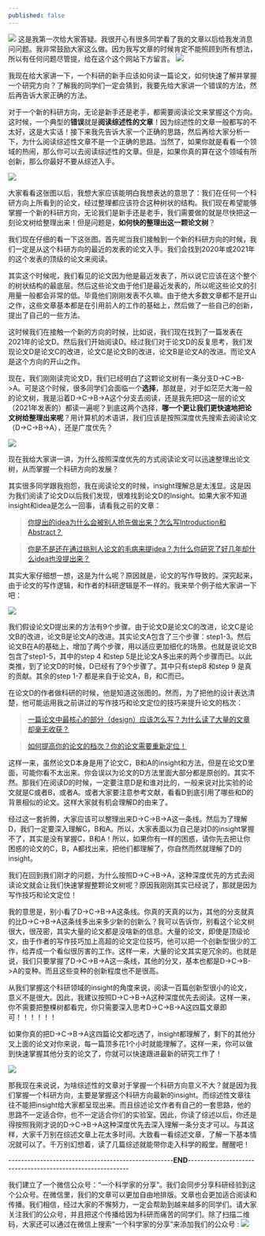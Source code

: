 ```yaml
---
published: false
---
```


![]({{site.baseurl}}/images/11/pexels-pixabay-356079.jpg)
这是我第一次给大家答疑。我很开心有很多同学看了我的文章以后给我发消息问问题。我非常鼓励大家这么做。因为我写文章的时候肯定不能照顾到所有想法，所以有任何问题尽管提，给在这个这个网站下方留言。
![]({{site.baseurl}}/images/11/Capture1.JPG)

我现在给大家讲一下，一个科研的新手应该如何读一篇论文，如何快速了解并掌握一个研究方向？了解我的同学们一定会猜到，我要先给大家讲一个错误的方法，然后再告诉大家正确的方法。

对于一个新的科研方向，无论是新手还是老手，都需要阅读论文来掌握这个方向。这时候，一个典型的**错误**就是**阅读综述性的文章**！因为综述性的文章一般都写的不太好，这是大实话！接下来我先告诉大家一个正确的思路，然后再给大家分析一下，为什么阅读综述性文章不是一个正确的思路。当然了，如果你就是看看一个领域的热闹，那么你可以去阅读综述性的文章。但是，如果你真的算在这个领域有所创新，那么你最好不要从综述入手。

![]({{site.baseurl}}/images/11/2.png)

大家看看这张图以后，我想大家应该能明白我想表达的意思了：我们在任何一个科研方向上所看到的论文，经过整理都应该符合这种树状的结构。我们现在希望能够掌握一个新的科研方向，无论我们是新手还是老手，我们需要做的就是尽快把这一刻论文树给整理出来！但是问题是，**如何快的整理出这一颗论文树**？

我们现在仔细的看一下这张图。首先呢当我们接触到一个新的科研方向的时候，我们一定是从这个科研方向的最近的发表的论文入手。我们会找到2020年或2021年的这个发表的顶级的论文来阅读。

其实这个时候呢，我们看见的论文因为他是最近发表了，所以说它应该在这个整个的树状结构的最底层。然后这些论文由于他们是最近发表的，所以呢这些论文的引用量一般都会非常的低。毕竟他们刚刚发表不久嘛。由于绝大多数文章都不是开山之作，这些文章基本都是在引用前人的工作的基础上，然后做了一些自己的创新，提出了自己的一些方法。

这时候我们在接触一个新的方向的时候，比如说，我们现在找到了一篇发表在2021年的论文D。然后我们开始阅读D。经过我们对于论文D的反复思考，我们发现论文D是论文C的改进，论文C是论文B的改进，论文B是论文A的改进。而论文A是这个方向的开山之作。

现在，我们刚刚读完论文D，我们已经明白了这颗论文树有一条分支D->C->B->A。可是这个时候，很多同学们会面临一个**选择**，那就是，对于如茫茫大海一般的论文树，我是沿着D->C->B->A这个分支去阅读，还是我先把D这一层的论文（2021年发表的）都读一遍呢？到底这两个选择，**哪一个更让我们更快速地把论文树给整理出来呢**？用计算机的术语讲，我们应该是按照深度优先搜索去阅读论文（D->C->B->A），还是广度优先？

![]({{site.baseurl}}/images/11/Capture2.JPG)


现在我给大家讲一讲，为什么按照深度优先的方式阅读论文可以迅速整理出论文树，从而掌握一个科研方向的发展？

 其实很多同学跟我抱怨，我在阅读论文的时候，insight理解总是太浅显。这是因为我们阅读了论文D以后我们发现，很难找到论文D的Insight。如果大家不知道insight和idea是怎么一回事，请看我之前的文章：

> [你提出的idea为什么会被别人抢先做出来？怎么写Introduction和Abstract？](https://scientist-with-logic.github.io/%E4%B8%BA%E4%BB%80%E4%B9%88%E4%BD%A0%E6%8F%90%E5%87%BA%E7%9A%84idea%E4%BC%9A%E5%92%8C%E5%88%AB%E4%BA%BA%E9%87%8D%E5%90%88-%E6%80%8E%E4%B9%88%E5%86%99introduction%E5%92%8Cabstract/)

> [你是不是还在通过挑别人论文的毛病来提idea？为什么你研究了好几年却什么idea也没提出来？](https://scientist-with-logic.github.io/%E4%B8%80%E4%B8%AA%E5%A5%BD%E7%9A%84idea%E6%98%AF%E6%80%8E%E4%B9%88%E6%8F%90%E5%87%BA%E6%9D%A5%E7%9A%84-%E4%B8%BA%E4%BB%80%E4%B9%88%E4%BD%A0%E7%A0%94%E7%A9%B6%E4%BA%86%E5%A5%BD%E5%87%A0%E5%B9%B4%E5%8D%B4%E4%BB%80%E4%B9%88%E4%B9%9F%E6%B2%A1%E6%8F%90%E5%87%BA%E6%9D%A5/)


其实大家仔细想一想，这是为什么呢？原因就是，论文的写作导致的。深究起来，由于论文的写作逻辑，和作者的科研逻辑是不一样的。我来举个例子给大家讲一下吧：

![]({{site.baseurl}}/images/11/3.png)

我们假设论文D提出来的方法有9个步骤。由于论文D是论文C的改进，论文C是论文B的改进，论文B是论文A的改进。其实论文A包含了三个步骤：step1-3。然后论文B在A的基础上，增加了两个步骤，用以适应更加细化的场景。也就是说论文B包含了step1-5，其中的step 4 和step 5是比论文A多出来的两个步骤而已。以此类推，到了论文D的时候，D已经有了9个步骤了。其中只有step8 和step 9 是真的贡献。其余的step 1-7 都是来自于论文A，B，和C而已。

在论文D的作者做科研的时候，他是知道这张图的。然而，为了把他的设计表达清楚，他可能运用我之前讲过的写作技巧和论文定位的技巧来提升论文的档次：


> [一篇论文中最核心的部分（design）应该怎么写？为什么读了大量的文章却毫无收获？](https://scientist-with-logic.github.io/%E4%B8%80%E7%AF%87%E8%AE%BA%E6%96%87%E4%B8%AD%E6%9C%80%E6%A0%B8%E5%BF%83%E7%9A%84%E9%83%A8%E5%88%86-design-%E5%BA%94%E8%AF%A5%E6%80%8E%E4%B9%88%E5%86%99-%E4%B8%BA%E4%BB%80%E4%B9%88%E8%AF%BB%E4%BA%86%E5%A4%A7%E9%87%8F%E7%9A%84%E6%96%87%E7%AB%A0%E5%8D%B4%E6%AF%AB%E6%97%A0%E6%94%B6%E8%8E%B7/)

> [如何提高你的论文的档次？你的论文需要重新定位！](https://scientist-with-logic.github.io/%E5%A6%82%E4%BD%95%E6%8F%90%E9%AB%98%E4%BD%A0%E7%9A%84%E8%AE%BA%E6%96%87%E7%9A%84%E6%A1%A3%E6%AC%A1-%E4%BD%A0%E7%9A%84%E8%AE%BA%E6%96%87%E9%9C%80%E8%A6%81%E9%87%8D%E6%96%B0%E5%AE%9A%E4%BD%8D/)

这样一来，虽然论文D本身是用了论文C，B和A的insight和方法，但是在论文D里面，可能你看不太出来。你会误以为论文的D方法里面大部分都是原创的。其实不然。那我们在阅读D的时候，一定要注意D是和谁对比的，一般来说对比实验的论文就是C或者B，或者A。或者大家要注意参考文献，看看D到底引用了哪些和D的背景相似的论文。这样大家就有机会理解D的由来了。

经过这一套折腾，大家应该可以整理出来D->C->B->A这一条线。然后为了理解D，我们一定要深入理解C，B和A。所以，大家表面以为自己是对D的insight掌握不了，其实是没有掌握C，B和A！所以，如果你有一样的困惑，请你先去把让你困惑的论文的C，B，A都找出来，把他们都理解了，你自然而然就理解了D的insight。

我们在回到我们刚才的问题，为什么按照D->C->B->A，这种深度优先的方式去阅读论文就会让我们快速掌握整颗论文树呢？原因我刚刚其实已经说了，那就是因为写作技巧和论文定位！

我的意思是，别小看了D->C->B->A这条线。你真的天真的以为，其他的分支就真的比D->C->B->A这条线多出来多少新的创新么？我可以告诉你，别看这个论文树很大，很茂密，其实大量的论文都是没啥新的信息。大量的论文，即使是顶级论文，由于作者的写作技巧加上高超的论文定位技巧，他可以把一个创新型很少的工作，给弄成一个看似很厉害的工作。这样一来，大量的论文其实是冗余的。也就是说，我们只要掌握了D->C->B->A这一条线，其他的分叉，基本也都是D->C->B->A的变种。而且这些变种的创新程度也不是很高。

从我们掌握这个科研领域的insight的角度来说，阅读一百篇创新型很小的论文，意义不是很大。因此，我建议按照D->C->B->A这种深度优先去阅读。这样一来，你不需要把整棵树都看完，你只需要深入思考D->C->B->A这四篇文章即可！！！！！！

如果你真的把D->C->B->A这四篇论文都吃透了，insight都理解了，剩下的其他分叉上面的论文对你来说，每一篇顶多花1个小时就能理解了。这样一来，你可以做到快速掌握其他分支的论文了，你就可以快速跟进最新的研究工作了！

![]({{site.baseurl}}/images/11/Capture3.JPG)

那我现在来说说，为啥综述性的文章对于掌握一个科研方向意义不大？就是因为我们掌握一个科研方向，主要是掌握这个科研方向最新的insight。而综述性文章往往不能把insight给大家都呈现出来。而且综述论文作者有自己的一套思路，他的思路不一定适合你，也不一定适合你们的实验室。因此，你读了综述以后，你还是得按照我刚才说的D->C->B->A这种深度优先去深入理解一条分支才可以。与其这样，大家千万别在综述文章上花太多时间。大致看一看综述文章，了解一下基本情况就可以了。千万别幻想着，读了几篇综述就能带你走入科学的殿堂。醒醒吧！

----------------------------------------------------**END**-----------------------------------------------------------

我们建立了一个微信公众号：“一个科学家的分享”。我们会同步分享科研经验到这个公众号。在微信里，我们的文章可以更加自由地排版。文章也会更加适合阅读和传播。我们相信，经过大家的不懈努力，一定会帮助到越来越多的同学们。请大家关注我们的公众号，并且把这个传播给因为科研而痛苦的同学们。除了扫描二维码，大家还可以通过在微信上搜索“一个科学家的分享”来添加我们的公众号 :
![]({{site.baseurl}}/images/11/Capture4.JPG)

